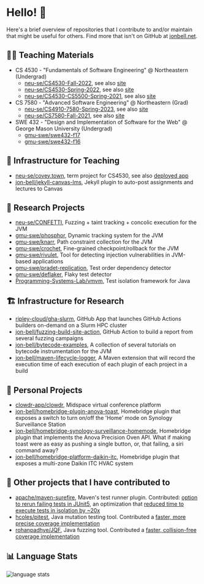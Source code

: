 # Hello! 👋
Here's a brief overview of repositories that I contribute to and/or maintain that might be useful for others. Find more that isn't on GitHub at [jonbell.net](https://www.jonbell.net/).

## :teacher: Teaching Materials
- CS 4530 - "Fundamentals of Software Engineering" @ Northeastern (Undergrad)
    - [neu-se/CS4530-Fall-2022](https://github.com/neu-se/CS4530-Fall-2022), see also [site](https://neu-se.github.io/CS4530-Fall-2022/)
    - [neu-se/CS4530-Spring-2022](https://github.com/neu-se/CS4530-Spring-2022), see also [site](https://neu-se.github.io/CS4530-Spring-2022/)
    - [neu-se/CS4530-CS5500-Spring-2021](https://github.com/neu-se/CS4530-CS5500-Spring-2021), see also [site](https://neu-se.github.io/CS4530-CS5500-Spring-2021/)
- CS 7580 - "Advanced Software Engineering" @ Northeastern (Grad)
    - [neu-se/CS4910-7580-Spring-2023](https://github.com/neu-se/CS4910-7580-Spring-2023), see also [site](https://neu-se.github.io/CS4910-7580-Spring-2023/)
    - [neu-se/CS7580-Fall-2021](https://github.com/neu-se/CS7580-Fall-2021), see also [site](https://neu-se.github.io/CS7580-Fall-2021/)
- SWE 432 - "Design and Implementation of Software for the Web" @ George Mason University (Undergrad)
   - [gmu-swe/swe432-f17](https://github.com/gmu-swe/swe622-f17)
   - [gmu-swe/swe432-f16](https://github.com/gmu-swe/swe432-f16)

## :abacus: Infrastructure for Teaching
- [neu-se/covey.town](https://github.com/neu-se/covey.town), term project for CS4530, see also [deployed app](https://app.covey.town)
- [jon-bell/jekyll-canvas-lms](https://github.com/jon-bell/jekyll-canvas-lms), Jekyll plugin to auto-post assignments and lectures to Canvas

## :microscope: Research Projects
- [neu-se/CONFETTI](https://github.com/neu-se/CONFETTI), Fuzzing + taint tracking + concolic execution for the JVM
- [gmu-swe/phosphor](https://github.com/gmu-swe/phosphor), Dynamic tracking system for the JVM
- [gmu-swe/knarr](https://github.com/gmu-swe/knarr), Path constraint collection for the JVM
- [gmu-swe/crochet](https://github.com/gmu-swe/crochet), Fine-grained checkpoint/rollback for the JVM
- [gmu-swe/rivulet](https://github.com/gmu-swe/rivulet), Tool for detecting injection vulnerabilities in JVM-based applications
- [gmu-swe/pradet-replication](https://github.com/gmu-swe/pradet-replication), Test order dependency detector 
- [gmu-swe/deflaker](https://github.com/gmu-swe/deflaker), Flaky test detector
- [Programming-Systems-Lab/vmvm](https://github.com/Programming-Systems-Lab/vmvm), Test isolation framework for Java


## 🏗️ Infrastructure for Research
- [ripley-cloud/gha-slurm](https://github.com/ripley-cloud/gha-slurm), GitHub App that launches GitHub Actions builders on-demand on a Slurm HPC cluster
- [jon-bell/fuzzing-build-site-action](https://github.com/jon-bell/fuzzing-build-site-action), GitHub Action to build a report from several fuzzing campaigns
- [jon-bell/bytecode-examples](https://github.com/jon-bell/bytecode-examples), A collection of several tutorials on bytecode instrumentation for the JVM
- [jon-bell/maven-lifecycle-logger](https://github.com/jon-bell/maven-lifecycle-logger), A Maven extension that will record the execution time of each execution of each plugin of each project in a build

## :bicyclist: Personal Projects
- [clowdr-app/clowdr](https://github.com/clowdr-app/clowdr), Midspace virtual conference platform
- [jon-bell/homebridge-plugin-anova-toast](https://github.com/jon-bell/homebridge-plugin-anova-toast), Homebridge plugin that exposes a switch to turn on/off the 'Home' mode on Synology Surveillance Station
- [jon-bell/homebridge-synology-surveillance-homemode](https://github.com/jon-bell/homebridge-synology-surveillance-homemode), Homebridge plugin that implements the Anova Precision Oven API. What if making toast were as easy as pushing a single button, or, that failing, a siri command away?
- [jon-bell/homebridge-platform-daikin-itc](https://github.com/jon-bell/homebridge-platform-daikin-itc), Homebridge plugin that exposes a multi-zone Daikin ITC HVAC system

## :tada: Other projects that I have contributed to
- [apache/maven-surefire](https://github.com/apache/maven-surefire), Maven's test runner plugin. Contributed: [option to rerun failing tests in JUnit5](https://github.com/apache/maven-surefire/pull/245), an optimization that [reduced time to execute tests in isolation by ~20x](https://github.com/apache/maven-surefire/pull/253)
- [hcoles/pitest](https://github.com/hcoles/pitest/), Java mutation testing tool. Contributed a [faster, more precise coverage implementation](https://github.com/hcoles/pitest/pull/534) 
- [rohanpadhye/JQF](https://github.com/rohanpadhye/JQF/), Java fuzzing tool. Contributed a [faster, collision-free coverage implementation](https://github.com/rohanpadhye/JQF/pull/171)


## 📊 Language Stats
![language stats](https://github-readme-stats.vercel.app/api/top-langs?username=jon-bell&langs_count=10&layout=compact)

